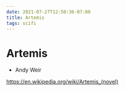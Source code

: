 ```yaml
---
date: 2021-07-27T12:50:36-07:00
title: Artemis
tags: scifi
---
```


# Artemis

* Andy Weir

https://en.wikipedia.org/wiki/Artemis_(novel)